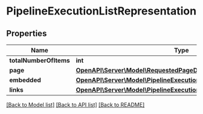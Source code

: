 # PipelineExecutionListRepresentation

## Properties
Name | Type | Description | Notes
------------ | ------------- | ------------- | -------------
**totalNumberOfItems** | **int** |  | [optional] 
**page** | [**OpenAPI\Server\Model\RequestedPageDetails**](RequestedPageDetails.md) |  | [optional] 
**embedded** | [**OpenAPI\Server\Model\PipelineExecutionListRepresentationEmbedded**](PipelineExecutionListRepresentationEmbedded.md) |  | [optional] 
**links** | [**OpenAPI\Server\Model\PipelineExecutionListRepresentationLinks**](PipelineExecutionListRepresentationLinks.md) |  | [optional] 

[[Back to Model list]](../README.md#documentation-for-models) [[Back to API list]](../README.md#documentation-for-api-endpoints) [[Back to README]](../README.md)


